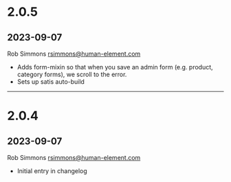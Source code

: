 # 2.0.5

## 2023-09-07
Rob Simmons <rsimmons@human-element.com>
* Adds form-mixin so that when you save an admin form (e.g. product, category forms), we scroll to the error.
* Sets up satis auto-build

--------------------------------------------------------

# 2.0.4

## 2023-09-07
Rob Simmons <rsimmons@human-element.com>
* Initial entry in changelog

